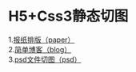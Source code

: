 # H5+Css3静态切图 <br>
1.<a href="https://iampork.github.io/Html5-Css3/paper/paper.html">报纸排版（paper）</a><br>
2.<a href="https://iampork.github.io/Html5-Css3/blog/blog.html">简单博客（blog）</a><br>
3.<a href="https://iampork.github.io/Html5-Css3/psd/task3.html">psd文件切图（psd）</a>

